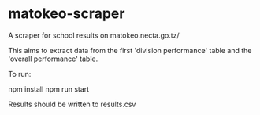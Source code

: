 # matokeo-scraper
A scraper for school results on matokeo.necta.go.tz/

This aims to extract data from the first 'division performance' table and the 'overall performance' table.

To run:

   npm install
   npm run start

Results should be written to results.csv
